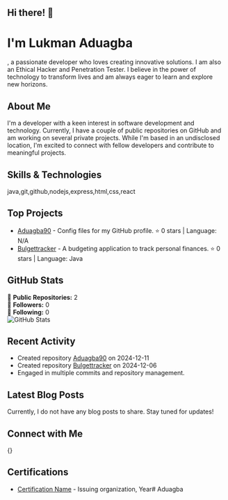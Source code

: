 ## Hi there! 👋

<h1>I'm Lukman Aduagba</h1>, a passionate developer who loves creating innovative solutions. I am also an Ethical Hacker and Penetration Tester. I believe in the power of technology to transform lives and am always eager to learn and explore new horizons.

## About Me

I'm a developer with a keen interest in software development and technology. Currently, I have a couple of public repositories on GitHub and am working on several private projects. While I'm based in an undisclosed location, I'm excited to connect with fellow developers and contribute to meaningful projects.

## Skills & Technologies

java,git,github,nodejs,express,html,css,react

## Top Projects

- [Aduagba90](https://github.com/Aduagba90/Aduagba90) - Config files for my GitHub profile. ⭐️ 0 stars | Language: N/A
- [Bulgettracker](https://github.com/Aduagba90/Bulgettracker) - A budgeting application to track personal finances. ⭐️ 0 stars | Language: Java

## GitHub Stats

🔹 **Public Repositories:** 2  
🔹 **Followers:** 0  
🔹 **Following:** 0  
![GitHub Stats](https://github-readme-stats.vercel.app/api?username=Aduagba90&show_icons=true&hide_title=true&count_private=true&theme=radical)

## Recent Activity

- Created repository [Aduagba90](https://github.com/Aduagba90/Aduagba90) on 2024-12-11  
- Created repository [Bulgettracker](https://github.com/Aduagba90/Bulgettracker) on 2024-12-06  
- Engaged in multiple commits and repository management.

## Latest Blog Posts

Currently, I do not have any blog posts to share. Stay tuned for updates!

## Connect with Me

{}

## Certifications

- [Certification Name](link-to-certificate) - Issuing organization, Year# Aduagba
